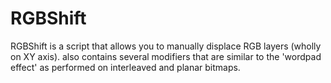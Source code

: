 # RGBShift
RGBShift is a script that allows you to manually displace RGB layers (wholly on XY axis).
also contains several modifiers that are similar to the 'wordpad effect' as performed on interleaved and planar bitmaps.
